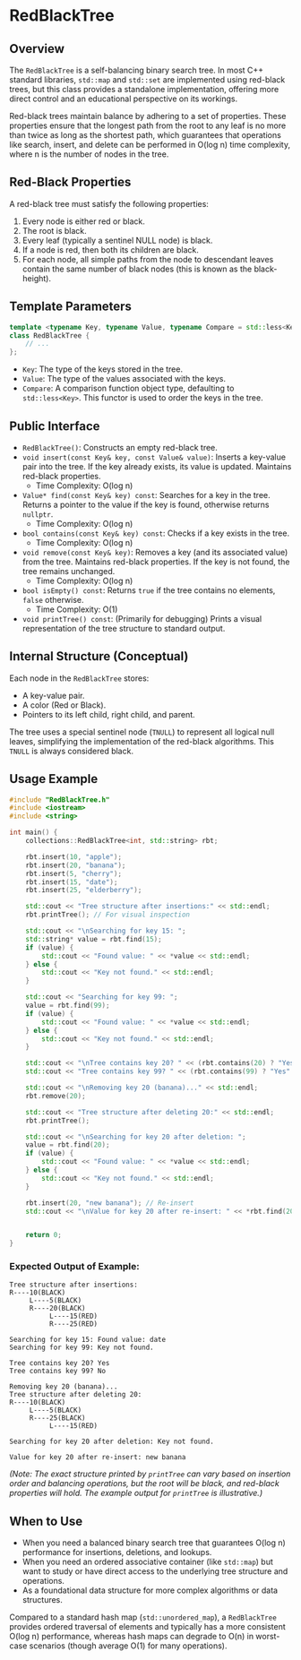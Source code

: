# RedBlackTree

## Overview

The `RedBlackTree` is a self-balancing binary search tree. In most C++ standard libraries, `std::map` and `std::set` are implemented using red-black trees, but this class provides a standalone implementation, offering more direct control and an educational perspective on its workings.

Red-black trees maintain balance by adhering to a set of properties. These properties ensure that the longest path from the root to any leaf is no more than twice as long as the shortest path, which guarantees that operations like search, insert, and delete can be performed in O(log n) time complexity, where n is the number of nodes in the tree.

## Red-Black Properties

A red-black tree must satisfy the following properties:
1.  Every node is either red or black.
2.  The root is black.
3.  Every leaf (typically a sentinel NULL node) is black.
4.  If a node is red, then both its children are black.
5.  For each node, all simple paths from the node to descendant leaves contain the same number of black nodes (this is known as the black-height).

## Template Parameters

```cpp
template <typename Key, typename Value, typename Compare = std::less<Key>>
class RedBlackTree {
    // ...
};
```

-   `Key`: The type of the keys stored in the tree.
-   `Value`: The type of the values associated with the keys.
-   `Compare`: A comparison function object type, defaulting to `std::less<Key>`. This functor is used to order the keys in the tree.

## Public Interface

-   `RedBlackTree()`: Constructs an empty red-black tree.
-   `void insert(const Key& key, const Value& value)`: Inserts a key-value pair into the tree. If the key already exists, its value is updated. Maintains red-black properties.
    -   Time Complexity: O(log n)
-   `Value* find(const Key& key) const`: Searches for a key in the tree. Returns a pointer to the value if the key is found, otherwise returns `nullptr`.
    -   Time Complexity: O(log n)
-   `bool contains(const Key& key) const`: Checks if a key exists in the tree.
    -   Time Complexity: O(log n)
-   `void remove(const Key& key)`: Removes a key (and its associated value) from the tree. Maintains red-black properties. If the key is not found, the tree remains unchanged.
    -   Time Complexity: O(log n)
-   `bool isEmpty() const`: Returns `true` if the tree contains no elements, `false` otherwise.
    -   Time Complexity: O(1)
-   `void printTree() const`: (Primarily for debugging) Prints a visual representation of the tree structure to standard output.

## Internal Structure (Conceptual)

Each node in the `RedBlackTree` stores:
-   A key-value pair.
-   A color (Red or Black).
-   Pointers to its left child, right child, and parent.

The tree uses a special sentinel node (`TNULL`) to represent all logical null leaves, simplifying the implementation of the red-black algorithms. This `TNULL` is always considered black.

## Usage Example

```cpp
#include "RedBlackTree.h"
#include <iostream>
#include <string>

int main() {
    collections::RedBlackTree<int, std::string> rbt;

    rbt.insert(10, "apple");
    rbt.insert(20, "banana");
    rbt.insert(5, "cherry");
    rbt.insert(15, "date");
    rbt.insert(25, "elderberry");

    std::cout << "Tree structure after insertions:" << std::endl;
    rbt.printTree(); // For visual inspection

    std::cout << "\nSearching for key 15: ";
    std::string* value = rbt.find(15);
    if (value) {
        std::cout << "Found value: " << *value << std::endl;
    } else {
        std::cout << "Key not found." << std::endl;
    }

    std::cout << "Searching for key 99: ";
    value = rbt.find(99);
    if (value) {
        std::cout << "Found value: " << *value << std::endl;
    } else {
        std::cout << "Key not found." << std::endl;
    }

    std::cout << "\nTree contains key 20? " << (rbt.contains(20) ? "Yes" : "No") << std::endl;
    std::cout << "Tree contains key 99? " << (rbt.contains(99) ? "Yes" : "No") << std::endl;

    std::cout << "\nRemoving key 20 (banana)..." << std::endl;
    rbt.remove(20);

    std::cout << "Tree structure after deleting 20:" << std::endl;
    rbt.printTree();

    std::cout << "\nSearching for key 20 after deletion: ";
    value = rbt.find(20);
    if (value) {
        std::cout << "Found value: " << *value << std::endl;
    } else {
        std::cout << "Key not found." << std::endl;
    }

    rbt.insert(20, "new banana"); // Re-insert
    std::cout << "\nValue for key 20 after re-insert: " << *rbt.find(20) << std::endl;


    return 0;
}

```

### Expected Output of Example:

```
Tree structure after insertions:
R----10(BLACK)
     L----5(BLACK)
     R----20(BLACK)
          L----15(RED)
          R----25(RED)

Searching for key 15: Found value: date
Searching for key 99: Key not found.

Tree contains key 20? Yes
Tree contains key 99? No

Removing key 20 (banana)...
Tree structure after deleting 20:
R----10(BLACK)
     L----5(BLACK)
     R----25(BLACK)
          L----15(RED)

Searching for key 20 after deletion: Key not found.

Value for key 20 after re-insert: new banana
```
*(Note: The exact structure printed by `printTree` can vary based on insertion order and balancing operations, but the root will be black, and red-black properties will hold. The example output for `printTree` is illustrative.)*

## When to Use

-   When you need a balanced binary search tree that guarantees O(log n) performance for insertions, deletions, and lookups.
-   When you need an ordered associative container (like `std::map`) but want to study or have direct access to the underlying tree structure and operations.
-   As a foundational data structure for more complex algorithms or data structures.

Compared to a standard hash map (`std::unordered_map`), a `RedBlackTree` provides ordered traversal of elements and typically has a more consistent O(log n) performance, whereas hash maps can degrade to O(n) in worst-case scenarios (though average O(1) for many operations).
